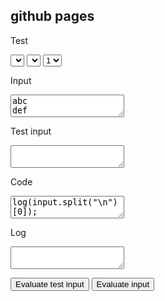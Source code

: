 ## github pages

Test

<script>
function clearLog(s) {
	var l = document.getElementById("log");
	l.value = "";
}

function log(s) {
	var l = document.getElementById("log");
	l.value += s + "\n";
}

function runCode(test) {
	var input = document.getElementById((test ? "test_" : "")+"input").value;
	var code = document.getElementById("code").value;

	eval(code);
}
</script>

<select id="year">
<script>
	for(i=2015; i!=(new Date()).getFullYear()+1; i++) {
		document.write("<option>"+i+"</option>");
	}
</script>
</select>
<select id="day">
<script>
	for(i=1; i!=26; i++) {
		document.write("<option>"+i+"</option>");
	}
</script>
</select>
<select id="problem">
	<option>1</option>
	<option>2</option>
</select>

Input
<textarea id="input">abc
def</textarea>

Test input
<textarea id="test_input"></textarea>

Code
<textarea id="code">log(input.split("\n")[0]);</textarea>

Log
<textarea id="log"></textarea>

<button onclick="runCode(true)">Evaluate test input</button>
<button onclick="runCode(false)">Evaluate input</button>

